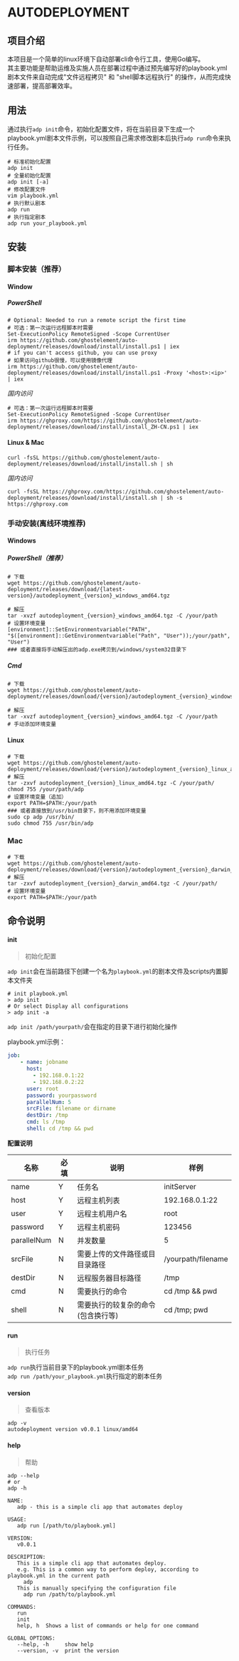 # AUTODEPLOYMENT
## 项目介绍
本项目是一个简单的linux环境下自动部署cli命令行工具，使用Go编写。  
其主要功能是帮助运维及实施人员在部署过程中通过预先编写好的playbook.yml剧本文件来自动完成"文件远程拷贝" 和 "shell脚本远程执行" 的操作，从而完成快速部署，提高部署效率。  
## 用法
通过执行`adp init`命令，初始化配置文件，将在当前目录下生成一个playbook.yml剧本文件示例，可以按照自己需求修改剧本后执行```adp run```命令来执行任务。
```shell
# 标准初始化配置
adp init
# 全量初始化配置
adp init [-a]
# 修改配置文件
vim playbook.yml
# 执行默认剧本
adp run
# 执行指定剧本
adp run your_playbook.yml
```

## 安装

### 脚本安装（推荐）

#### Window

##### PowerShell

```shell
# Optional: Needed to run a remote script the first time
# 可选：第一次运行远程脚本时需要
Set-ExecutionPolicy RemoteSigned -Scope CurrentUser
irm https://github.com/ghostelement/auto-deployment/releases/download/install/install.ps1 | iex
# if you can't access github, you can use proxy
# 如果访问github很慢，可以使用镜像代理
irm https://github.com/ghostelement/auto-deployment/releases/download/install/install.ps1 -Proxy '<host>:<ip>' | iex
```

*国内访问*
```shell
# 可选：第一次运行远程脚本时需要
Set-ExecutionPolicy RemoteSigned -Scope CurrentUser
irm https://ghproxy.com/https://github.com/ghostelement/auto-deployment/releases/download/install/install_ZH-CN.ps1 | iex
```

#### Linux & Mac
```shell
curl -fsSL https://github.com/ghostelement/auto-deployment/releases/download/install/install.sh | sh
```

*国内访问*
```shell
curl -fsSL https://ghproxy.com/https://github.com/ghostelement/auto-deployment/releases/download/install/install.sh | sh -s https://ghproxy.com
```

### 手动安装(离线环境推荐)

#### Windows

##### PowerShell（推荐）
```shell
# 下载
wget https://github.com/ghostelement/auto-deployment/releases/download/{latest-version}/autodeployment_{version}_windows_amd64.tgz

# 解压
tar -xvzf autodeployment_{version}_windows_amd64.tgz -C /your/path
# 设置环境变量
[environment]::SetEnvironmentvariable("PATH", "$([environment]::GetEnvironmentvariable("Path", "User"));/your/path", "User")
### 或者直接将手动解压出的adp.exe拷贝到/windows/system32目录下
```

##### Cmd

```shell
# 下载
wget https://github.com/ghostelement/auto-deployment/releases/download/{version}/autodeployment_{version}_windows_amd64.tgz

# 解压
tar -xvzf autodeployment_{version}_windows_amd64.tgz -C /your/path
# 手动添加环境变量
```



#### Linux

```shell
# 下载
wget https://github.com/ghostelement/auto-deployment/releases/download/{version}/autodeployment_{version}_linux_amd64.tgz
# 解压
tar -zxvf autodeployment_{version}_linux_amd64.tgz -C /your/path/
chmod 755 /your/path/adp
# 设置环境变量（追加）
export PATH=$PATH:/your/path
### 或者直接放到/usr/bin目录下，则不用添加环境变量
sudo cp adp /usr/bin/
sudo chmod 755 /usr/bin/adp
```

### Mac
```shell
# 下载
wget https://github.com/ghostelement/auto-deployment/releases/download/{version}/autodeployment_{version}_darwin_amd64.tgz
# 解压
tar -zxvf autodeployment_{version}_darwin_amd64.tgz -C /your/path/
# 设置环境变量
export PATH=$PATH:/your/path
```

## 命令说明

#### init

> 初始化配置

`adp init`会在当前路径下创建一个名为`playbook.yml`的剧本文件及scripts内置脚本文件夹

```shell
# init playbook.yml
> adp init
# Or select Display all configurations
> adp init -a
```
`adp init /path/yourpath/`会在指定的目录下进行初始化操作  


playbook.yml示例：

```yaml
job:
    - name: jobname
      host:
        - 192.168.0.1:22
        - 192.168.0.2:22
      user: root
      password: yourpassword
      parallelNum: 5
      srcFile: filename or dirname
      destDir: /tmp
      cmd: ls /tmp
      shell: cd /tmp && pwd
```

**配置说明**

| 名称          | 必填 | 说明                                 | 样例         |
| ------------- | ---- | ------------------------------------ | ------------ |
| name       | Y    | 任务名        | initServer |
| host        | Y    | 远程主机列表                               | 192.168.0.1:22 |
| user     | Y    | 远程主机用户名                               |      root        |
| password      | Y   | 远程主机密码                                 |     123456     |
| parallelNum  | N    | 并发数量             |         5     |
| srcFile       | N  | 需要上传的文件路径或目目录路径 |    /yourpath/filename    |
| destDir     | N    | 远程服务器目标路径                       |  /tmp            |
| cmd        | N    | 需要执行的命令  |  cd /tmp && pwd         |
| shell      | N    | 需要执行的较复杂的命令(包含换行等)                 |   cd /tmp; pwd          |
#### run
> 执行任务

`adp run`执行当前目录下的playbook.yml剧本任务  
`adp run /path/your_playbook.yml`执行指定的剧本任务

#### version

> 查看版本

```shell
adp -v
autodeployment version v0.0.1 linux/amd64
```



#### help

> 帮助

```shell
adp --help
# or
adp -h

NAME:
   adp - this is a simple cli app that automates deploy

USAGE:
   adp run [/path/to/playbook.yml]

VERSION:
   v0.0.1

DESCRIPTION:
   This is a simple cli app that automates deploy.
   e.g. This is a common way to perform deploy, according to playbook.yml in the current path
     adp
   This is manually specifying the configuration file
     adp run /path/to/playbook.yml

COMMANDS:
   run
   init
   help, h  Shows a list of commands or help for one command

GLOBAL OPTIONS:
   --help, -h     show help
   --version, -v  print the version
```

